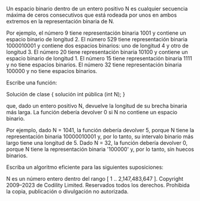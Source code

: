 Un espacio binario dentro de un entero positivo N es cualquier secuencia máxima de ceros consecutivos que está rodeada por unos en ambos extremos en la representación binaria de N.

Por ejemplo, el número 9 tiene representación binaria 1001 y contiene un espacio binario de longitud 2. El número 529 tiene representación binaria 1000010001 y contiene dos espacios binarios: uno de longitud 4 y otro de longitud 3. El número 20 tiene representación binaria 10100 y contiene un espacio binario de longitud 1. El número 15 tiene representación binaria 1111 y no tiene espacios binarios. El número 32 tiene representación binaria 100000 y no tiene espacios binarios.

Escribe una función:

Solución de clase { solución int pública (int N); }

que, dado un entero positivo N, devuelve la longitud de su brecha binaria más larga. La función debería devolver 0 si N no contiene un espacio binario.

Por ejemplo, dado N = 1041, la función debería devolver 5, porque N tiene la representación binaria 10000010001 y, por lo tanto, su intervalo binario más largo tiene una longitud de 5. Dado N = 32, la función debería devolver 0, porque N tiene la representación binaria '100000' y, por lo tanto, sin huecos binarios.

Escriba un algoritmo eficiente para las siguientes suposiciones:

N es un número entero dentro del rango [ 1 .. 2,147,483,647 ].
Copyright 2009–2023 de Codility Limited. Reservados todos los derechos. Prohibida la copia, publicación o divulgación no autorizada.